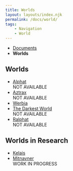 ```yaml
---
title: Worlds
layout: layouts/index.njk
permalink: /docs/world/
tags: 
    - Navigation
    - World
---
```

<nav class="text-sm breadcrumbs pb-5">
    <ul>
        <li><a href="/docs">Documents</a></li>
        <li><b>Worlds</b></li>
    </ul>
</nav>

## Worlds
<ul>
    <li>
        <a href="/docs/world/alphat/" class="text-green-500">Alphat</a> <div class="badge badge-error font-extrabold">NOT AVAILABLE</div>
    </li>
    <li>
        <a href="/docs/world/aztrax/" class="text-green-500">Aztrax</a> <div class="badge badge-error font-extrabold">NOT AVAILABLE</div>
    </li>
    <li>
        <a href="/docs/world/werbia/" class="text-green-500">Werbia</a>
    </li>
    <li>
        <a href="/docs/world/tdw/" class="text-green-500">The Darkest World</a> <div class="badge badge-error font-extrabold">NOT AVAILABLE</div>
    </li>
    <li>
        <a href="/docs/world/ralphat/" class="text-green-600">Ralphat</a> <div class="badge badge-error font-extrabold">NOT AVAILABLE</div>
    </li>
</ul>

## Worlds in Research
<ul>
    <li>
        <a href="/docs/world/kelais/" class="text-orange-500">Kelais</a>
    </li>
    <li>
        <a href="/docs/world/mitnavner/" class="text-orange-500">Mitnavner</a> <div class="badge badge-warning font-extrabold">WORK IN PROGRESS</div>
    </li>
</ul>